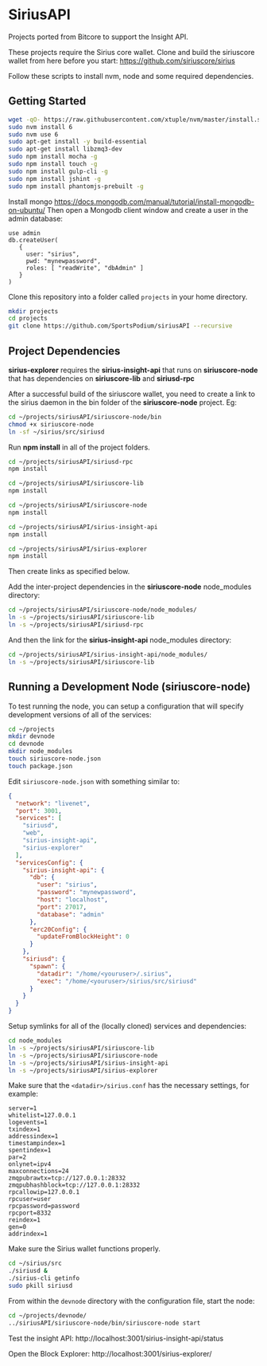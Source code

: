 # SiriusAPI
Projects ported from Bitcore to support the Insight API.


These projects require the Sirius core wallet. Clone and build the siriuscore wallet from here before you start: https://github.com/siriuscore/sirius


Follow these scripts to install nvm, node and some required dependencies.
## Getting Started
```bash
wget -qO- https://raw.githubusercontent.com/xtuple/nvm/master/install.sh | sudo bash
sudo nvm install 6
sudo nvm use 6
sudo apt-get install -y build-essential
sudo apt-get install libzmq3-dev
sudo npm install mocha -g
sudo npm install touch -g
sudo npm install gulp-cli -g
sudo npm install jshint -g
sudo npm install phantomjs-prebuilt -g
```  
Install mongo https://docs.mongodb.com/manual/tutorial/install-mongodb-on-ubuntu/
Then open a Mongodb client window and create a user in the admin database:
```
use admin
db.createUser(
   {
     user: "sirius",
     pwd: "mynewpassword",
     roles: [ "readWrite", "dbAdmin" ]
   }
)
```
Clone this repository into a folder called `projects` in your home directory.
```bash
mkdir projects
cd projects
git clone https://github.com/SportsPodium/siriusAPI --recursive
```
## Project Dependencies
**sirius-explorer** requires the **sirius-insight-api** that runs on **siriuscore-node** that has dependencies on **siriuscore-lib** and **siriusd-rpc**

After a successful build of the siriuscore wallet, you need to create a link to the sirius daemon in the bin folder of the **siriuscore-node** project. Eg:
```bash
cd ~/projects/siriusAPI/siriuscore-node/bin
chmod +x siriuscore-node
ln -sf ~/sirius/src/siriusd
```

Run **npm install** in all of the project folders.
```bash
cd ~/projects/siriusAPI/siriusd-rpc
npm install

cd ~/projects/siriusAPI/siriuscore-lib
npm install

cd ~/projects/siriusAPI/siriuscore-node
npm install

cd ~/projects/siriusAPI/sirius-insight-api
npm install

cd ~/projects/siriusAPI/sirius-explorer
npm install
```

Then create links as specified below.


Add the inter-project dependencies in the **siriuscore-node** node_modules directory:
```bash
cd ~/projects/siriusAPI/siriuscore-node/node_modules/
ln -s ~/projects/siriusAPI/siriuscore-lib
ln -s ~/projects/siriusAPI/siriusd-rpc
```
And then the link for the **sirius-insight-api** node_modules directory:
```bash
cd ~/projects/siriusAPI/sirius-insight-api/node_modules/
ln -s ~/projects/siriusAPI/siriuscore-lib
```

## Running a Development Node (siriuscore-node)

To test running the node, you can setup a configuration that will specify development versions of all of the services:

```bash
cd ~/projects
mkdir devnode
cd devnode
mkdir node_modules
touch siriuscore-node.json
touch package.json
```

Edit `siriuscore-node.json` with something similar to:
```json
{
  "network": "livenet",
  "port": 3001,
  "services": [
    "siriusd",
    "web",
    "sirius-insight-api",
    "sirius-explorer"
  ],
  "servicesConfig": {
    "sirius-insight-api": {
      "db": {
        "user": "sirius",
        "password": "mynewpassword",
        "host": "localhost",
        "port": 27017,
        "database": "admin"
      },
      "erc20Config": {
        "updateFromBlockHeight": 0
      }
    },
    "siriusd": {
      "spawn": {
        "datadir": "/home/<youruser>/.sirius",
        "exec": "/home/<youruser>/sirius/src/siriusd"
      }
    }
  }
}
```

Setup symlinks for all of the (locally cloned) services and dependencies:

```bash
cd node_modules
ln -s ~/projects/siriusAPI/siriuscore-lib
ln -s ~/projects/siriusAPI/siriuscore-node
ln -s ~/projects/siriusAPI/sirius-insight-api
ln -s ~/projects/siriusAPI/sirius-explorer
```

Make sure that the `<datadir>/sirius.conf` has the necessary settings, for example:
```
server=1
whitelist=127.0.0.1
logevents=1
txindex=1
addressindex=1
timestampindex=1
spentindex=1
par=2
onlynet=ipv4
maxconnections=24
zmqpubrawtx=tcp://127.0.0.1:28332
zmqpubhashblock=tcp://127.0.0.1:28332
rpcallowip=127.0.0.1
rpcuser=user
rpcpassword=password
rpcport=8332
reindex=1
gen=0
addrindex=1
```
Make sure the Sirius wallet functions properly.
```bash
cd ~/sirius/src
./siriusd &
./sirius-cli getinfo
sudo pkill siriusd
```
From within the `devnode` directory with the configuration file, start the node:
```bash
cd ~/projects/devnode/
../siriusAPI/siriuscore-node/bin/siriuscore-node start
```

Test the insight API:
http://localhost:3001/sirius-insight-api/status

Open the Block Explorer:
http://localhost:3001/sirius-explorer/


